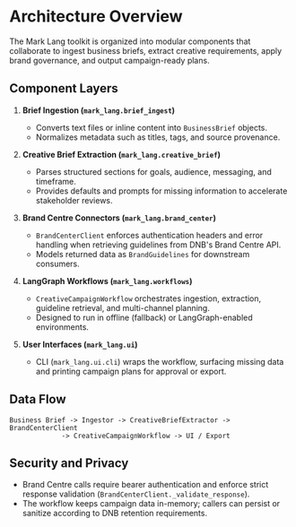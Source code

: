 # Architecture Overview

The Mark Lang toolkit is organized into modular components that collaborate to ingest
business briefs, extract creative requirements, apply brand governance, and output
campaign-ready plans.

## Component Layers

1. **Brief Ingestion (`mark_lang.brief_ingest`)**
   - Converts text files or inline content into `BusinessBrief` objects.
   - Normalizes metadata such as titles, tags, and source provenance.

2. **Creative Brief Extraction (`mark_lang.creative_brief`)**
   - Parses structured sections for goals, audience, messaging, and timeframe.
   - Provides defaults and prompts for missing information to accelerate
     stakeholder reviews.

3. **Brand Centre Connectors (`mark_lang.brand_center`)**
   - `BrandCenterClient` enforces authentication headers and error handling when
     retrieving guidelines from DNB's Brand Centre API.
   - Models returned data as `BrandGuidelines` for downstream consumers.

4. **LangGraph Workflows (`mark_lang.workflows`)**
   - `CreativeCampaignWorkflow` orchestrates ingestion, extraction, guideline
     retrieval, and multi-channel planning.
   - Designed to run in offline (fallback) or LangGraph-enabled environments.

5. **User Interfaces (`mark_lang.ui`)**
   - CLI (`mark_lang.ui.cli`) wraps the workflow, surfacing missing data and
     printing campaign plans for approval or export.

## Data Flow

```text
Business Brief -> Ingestor -> CreativeBriefExtractor -> BrandCenterClient
             -> CreativeCampaignWorkflow -> UI / Export
```

## Security and Privacy

- Brand Centre calls require bearer authentication and enforce strict response
  validation (`BrandCenterClient._validate_response`).
- The workflow keeps campaign data in-memory; callers can persist or sanitize
  according to DNB retention requirements.
